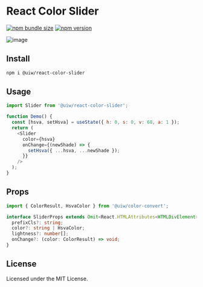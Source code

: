 React Color Slider
===

[![npm bundle size](https://img.shields.io/bundlephobia/minzip/@uiw/react-color-slider)](https://bundlephobia.com/package/@uiw/react-color-slider) [![npm version](https://img.shields.io/npm/v/@uiw/react-color-slider.svg)](https://www.npmjs.com/package/@uiw/react-color-slider)

![image](https://user-images.githubusercontent.com/1680273/124280065-d3276700-db7a-11eb-8640-fc756b80ed1c.png)

## Install

```bash
npm i @uiw/react-color-slider
```

## Usage

```js
import Slider from '@uiw/react-color-slider';

function Demo() {
  const [hsva, setHsva] = useState({ h: 0, s: 0, v: 68, a: 1 });
  return (
    <Slider
      color={hsva}
      onChange={(newShade) => {
        setHsva({ ...hsva, ...newShade });
      }}
    />
  );
}
```

## Props

```ts
import { ColorResult, HsvaColor } from '@uiw/color-convert';

interface SliderProps extends Omit<React.HTMLAttributes<HTMLDivElement>, 'onChange' | 'color'> {
  prefixCls?: string;
  color?: string | HsvaColor;
  lightness?: number[];
  onChange?: (color: ColorResult) => void;
}
```

<!--footer-dividing-->

## License

Licensed under the MIT License.
